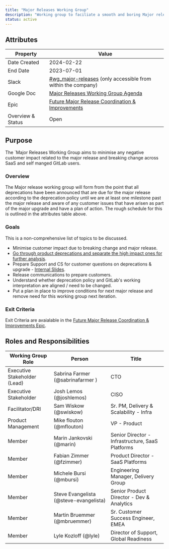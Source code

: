 ```yaml
---
title: "Major Releases Working Group"
description: "Working group to faciliate a smooth and boring Major release."
status: active
---
```


## Attributes

| Property       | Value                                                        |
| -------------- | ------------------------------------------------------------ |
| Date Created   | 2024-02-22                                                   |
| End Date       | 2023-07-01                                                   |
| Slack          | [#wg_major-releases](https://gitlab.enterprise.slack.com/archives/C073MV570F7) (only accessible from within the company) |
| Google Doc     | [Major Releases Working Group Agenda](https://docs.google.com/document/d/1jxl4SDDeoQgR9DOCZ63_D38OglE1OGkJBq_fC_z46BA/edit?usp=sharing)|
| Epic           | [Future Major Release Coordination & Improvements](https://gitlab.com/groups/gitlab-com/-/epics/2363) |
| Overview & Status | Open |

## Purpose

The `Major Releases Working Group aims to minimise any negative customer impact related to the major release and breaking change across SaaS and self manged GitLab users.

### Overview

The Major release working group will form from the point that all deprecations have been announced that are due for the major release according to the deprecation policy until we are at least one milestone past the major release and aware of any customer issues that have arisen as part of the major upgrade and have a plan of action. The rough schedule for this is outlined in the attributes table above.

### Goals

This is a non-comprehensive list of topics to be discussed.

- Minimise customer impact due to breaking change and major release.
- [Go through product deprecations and separate the high impact ones for further analysis](https://gitlab.com/groups/gitlab-com/-/epics/2293#specific-asks-for-pms).
- Prepare Support and CS for customer questions on deprecations & upgrade - [Internal Slides](https://docs.google.com/presentation/d/1YjEsBpemHC5eLfNbfSCFWQK5hA3z0iysdNx6SGBw8K4/edit#slide=id.g1ef4929c487_0_34).
- Release communications to prepare customers.
- Understand whether deprecation policy and GitLab's working interpretation are aligned / need to be changed.
- Put a plan in place to improve conditions for next major release and remove need for this working group next iteration.

### Exit Criteria

Exit Criteria are avaialable in the [Future Major Release Coordination & Improvements Epic](https://gitlab.com/groups/gitlab-com/-/epics/2363#exit-criteria).

## Roles and Responsibilities

| Working Group Role                       | Person                           | Title                                                          |
|------------------------------------------|----------------------------------|----------------------------------------------------------------|
| Executive Stakeholder (Lead) | Sabrina Farmer (@sabrinafarmer )          | CTO |
| Executive Stakeholder        | Josh Lemos (@joshlemos)                   | CISO |
| Facilitator/DRI              | Sam Wiskow (@swiskow)                     | Sr. PM, Delivery & Scalability - Infra |
| Product Management           | Mike flouton (@mflouton)                  | VP - Product |
| Member                       | Marin Jankovski (@marin)                  | Senior Director - Infrastructure, SaaS Platforms  |
| Member                       | Fabian Zimmer (@fzimmer)                  | Product Director - SaaS Platforms    |
| Member                       | Michele Bursi (@mbursi)                   | Engineering Manager, Delivery Group |
| Member                       | Steve Evangelista (@steve-evangelista)    | Senior Product Director - Dev & Analytics |
| Member                       | Martin Bruemmer (@mbruemmer)              | Sr. Customer Success Engineer, EMEA |
| Member                       | Lyle Kozloff (@lyle)                      | Director of Support, Global Readiness |
